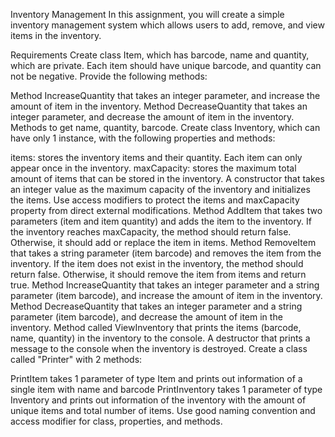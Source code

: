 Inventory Management
In this assignment, you will create a simple inventory management system which allows users to add, remove, and view items in the inventory.

Requirements
Create class Item, which has barcode, name and quantity, which are private. Each item should have unique barcode, and quantity can not be negative. Provide the following methods:

Method IncreaseQuantity that takes an integer parameter, and increase the amount of item in the inventory.
Method DecreaseQuantity that takes an integer parameter, and decrease the amount of item in the inventory.
Methods to get name, quantity, barcode.
Create class Inventory, which can have only 1 instance, with the following properties and methods:

items: stores the inventory items and their quantity. Each item can only appear once in the inventory. maxCapacity: stores the maximum total amount of items that can be stored in the inventory.
A constructor that takes an integer value as the maximum capacity of the inventory and initializes the items. Use access modifiers to protect the items and maxCapacity property from direct external modifications.
Method AddItem that takes two parameters (item and item quantity) and adds the item to the inventory. If the inventory reaches maxCapacity, the method should return false. Otherwise, it should add or replace the item in items.
Method RemoveItem that takes a string parameter (item barcode) and removes the item from the inventory. If the item does not exist in the inventory, the method should return false. Otherwise, it should remove the item from items and return true.
Method IncreaseQuantity that takes an integer parameter and a string parameter (item barcode), and increase the amount of item in the inventory.
Method DecreaseQuantity that takes an integer parameter and a string parameter (item barcode), and decrease the amount of item in the inventory.
Method called ViewInventory that prints the items (barcode, name, quantity) in the inventory to the console.
A destructor that prints a message to the console when the inventory is destroyed.
Create a class called "Printer" with 2 methods:

PrintItem takes 1 parameter of type Item and prints out information of a single item with name and barcode
PrintInventory takes 1 parameter of type Inventory and prints out information of the inventory with the amount of unique items and total number of items.
Use good naming convention and access modifier for class, properties, and methods.
